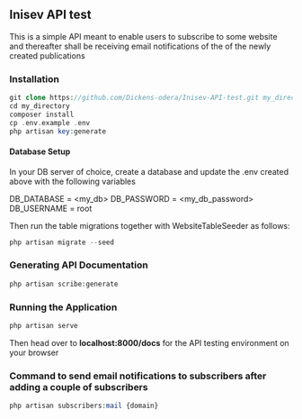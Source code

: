## Inisev API test
<p> This is a simple API meant to enable users to subscribe to some website and thereafter shall be receiving email notifications of the of the newly created publications </p>

### Installation
```php
git clone https://github.com/Dickens-odera/Inisev-API-test.git my_directory
cd my_directory
composer install
cp .env.example .env
php artisan key:generate
```

#### Database Setup
In your DB server of choice, create a database and update the .env created above with the following variables

DB_DATABASE = <my_db>
DB_PASSWORD = <my_db_password>
DB_USERNAME = root

Then run the table migrations together with WebsiteTableSeeder as follows:
```php
php artisan migrate --seed
```
### Generating API Documentation
```php
php artisan scribe:generate
```
### Running the Application
```php
php artisan serve
```
Then head over to **localhost:8000/docs** for the API testing environment on your browser
### Command to send email notifications to subscribers after adding a couple of subscribers
```php
php artisan subscribers:mail {domain}
```

